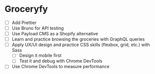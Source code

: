 # Groceryfy

- [ ] Add Prettier
- [ ] Use Bruno for API testing
- [ ] Use Payload CMS as a Shopify alternative
- [ ] Learn and practice browsing the groceries with GraphQL queries
- [ ] Apply UX/UI design and practice CSS skills (flexbox, grid, etc.) with Sass
  - [ ] Design it mobile first
  - [ ] Test it and debug with Chrome DevTools
- [ ] Use Chrome DevTools to measure performance
